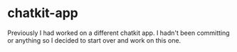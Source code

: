 # chatkit-app
Previously I had worked on a different chatkit app. I hadn't been committing or anything so I decided to start over and work on this one.
